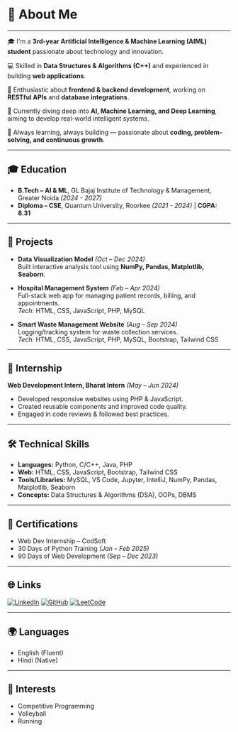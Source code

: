 # 💫 About Me
---

🎓 I'm a **3rd-year Artificial Intelligence & Machine Learning (AIML) student** passionate about technology and innovation.

💻 Skilled in **Data Structures & Algorithms (C++)** and experienced in building **web applications**.

🐍 Enthusiastic about **frontend & backend development**, working on **RESTful APIs** and **database integrations**.

🤖 Currently diving deep into **AI, Machine Learning, and Deep Learning**, aiming to develop real-world intelligent systems.

🚀 Always learning, always building — passionate about **coding, problem-solving, and continuous growth**. 

---

## 🎓 Education
- **B.Tech – AI & ML**, GL Bajaj Institute of Technology & Management, Greater Noida *(2024 - 2027)*  
- **Diploma – CSE**, Quantum University, Roorkee *(2021 - 2024)* | **CGPA: 8.31**

---

## 🚀 Projects
- **Data Visualization Model** *(Oct – Dec 2024)*  
  Built interactive analysis tool using **NumPy, Pandas, Matplotlib, Seaborn**.  

- **Hospital Management System** *(Feb – Apr 2024)*  
  Full-stack web app for managing patient records, billing, and appointments.  
  *Tech:* HTML, CSS, JavaScript, PHP, MySQL  

- **Smart Waste Management Website** *(Aug – Sep 2024)*  
  Logging/tracking system for waste collection services.  
  *Tech:* HTML, CSS, JavaScript, PHP, MySQL, Bootstrap, Tailwind CSS  

---

## 💼 Internship
**Web Development Intern, Bharat Intern** *(May – Jun 2024)*  
- Developed responsive websites using PHP & JavaScript.  
- Created reusable components and improved code quality.  
- Engaged in code reviews & followed best practices.
  
---

## 🛠️ Technical Skills
- **Languages:** Python, C/C++, Java, PHP  
- **Web:** HTML, CSS, JavaScript, Bootstrap, Tailwind CSS  
- **Tools/Libraries:** MySQL, VS Code, Jupyter, IntelliJ, NumPy, Pandas, Matplotlib, Seaborn  
- **Concepts:** Data Structures & Algorithms (DSA), OOPs, DBMS  

---

## 📜 Certifications
- Web Dev Internship – CodSoft  
- 30 Days of Python Training *(Jan – Feb 2025)*  
- 90 Days of Web Development *(Sep – Dec 2023)*  

---

## 🌐 Links

[![LinkedIn](https://img.shields.io/badge/LinkedIn-0077B5?style=for-the-badge&logo=linkedin&logoColor=white)](https://www.linkedin.com/in/wazmiali)         [![GitHub](https://img.shields.io/badge/GitHub-000?style=for-the-badge&logo=github&logoColor=white)](https://github.com/wazmiali)         [![LeetCode](https://img.shields.io/badge/LeetCode-FFA116?style=for-the-badge&logo=leetcode&logoColor=white)](https://leetcode.com/u/Wazmi/)  
 
---

## 🌍 Languages
- English (Fluent)  
- Hindi (Native)  

---

## 🎯 Interests
- Competitive Programming  
- Volleyball  
- Running  
